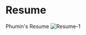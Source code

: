 # Resume
Phumin's Resume
![Resume-1](https://user-images.githubusercontent.com/59028111/208735983-846b5bf9-6a65-48eb-9083-5ad6e4c7d870.png)
